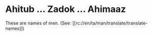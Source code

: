 # Ahitub ... Zadok ... Ahimaaz

These are names of men. (See: [[rc://en/ta/man/translate/translate-names]])

